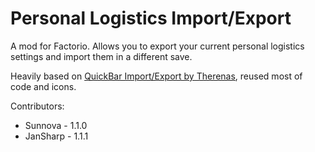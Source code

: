 # Personal Logistics Import/Export
A mod for Factorio. Allows you to export your current personal logistics settings and import them in a different save.

Heavily based on [QuickBar Import/Export by Therenas](https://mods.factorio.com/mod/quickbarimportexport), reused most of code and icons.

Contributors:

- Sunnova - 1.1.0
- JanSharp - 1.1.1
